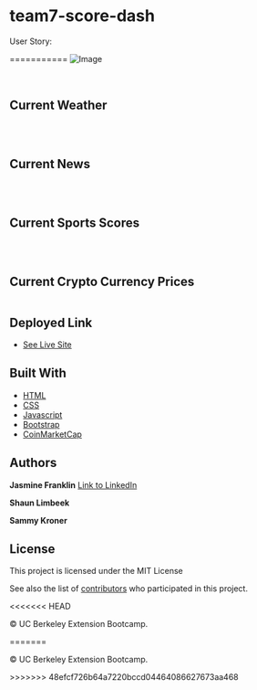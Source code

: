 # team7-score-dash
User Story:

===========
![Image](.png)

<br>

## Current Weather

```

```
<br>

## Current News

```

```
<br>

## Current Sports Scores

```

```

<br>

## Current Crypto Currency Prices

```
```

## Deployed Link

* [See Live Site](/)

## Built With

* [HTML](https://developer.mozilla.org/en-US/docs/Web/HTML)
* [CSS](https://developer.mozilla.org/en-US/docs/Web/CSS)
* [Javascript](https://developer.mozilla.org/en-US/docs/Web/JavaScript)
* [Bootstrap](https://getbootstrap.com/)
* [CoinMarketCap](https://coinmarketcap.com/api/)

## Authors

**Jasmine Franklin** [Link to LinkedIn](https://www.linkedin.com/in/jasmine-franklin-8b08ba121)

**Shaun Limbeek**

**Sammy Kroner**



## License

This project is licensed under the MIT License 

See also the list of [contributors](https://github.com/your/project/contributors) who participated in this project.

<<<<<<< HEAD
<p>&copy; UC Berkeley Extension Bootcamp.</p>
=======
<p>&copy; UC Berkeley Extension Bootcamp.</p>
>>>>>>> 48efcf726b64a7220bccd04464086627673aa468
